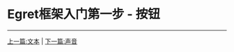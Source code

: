 Egret框架入门第一步 - 按钮
===============

- - -

[上一篇:文本](https://github.com/NeoGuo/html5-documents/blob/master/egret/04-text.md)
| [下一篇:声音](https://github.com/NeoGuo/html5-documents/blob/master/egret/06-sound.md)
